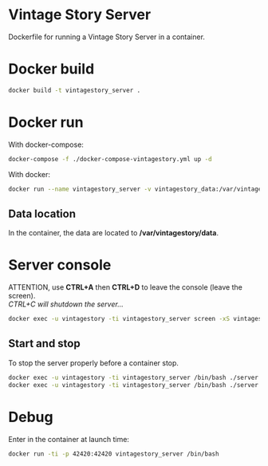 Vintage Story Server
====================

Dockerfile for running a Vintage Story Server in a container.

# Docker build
``` bash
docker build -t vintagestory_server .
```

# Docker run
With docker-compose:
``` bash
docker-compose -f ./docker-compose-vintagestory.yml up -d
```
With docker:
``` bash
docker run --name vintagestory_server -v vintagestory_data:/var/vintagestory/data --restart unless-stopped -d -p 42420:42420 docker.io/library/vintagestory_server
```

## Data location
In the container, the data are located to **/var/vintagestory/data**.

# Server console
ATTENTION, use **CTRL+A** then **CTRL+D** to leave the console (leave the screen).<br/>
*CTRL+C will shutdown the server...*
``` bash
docker exec -u vintagestory -ti vintagestory_server screen -xS vintagestory_server
```
## Start and stop
To stop the server properly before a container stop.
``` bash
docker exec -u vintagestory -ti vintagestory_server /bin/bash ./server.sh stop
docker exec -u vintagestory -ti vintagestory_server /bin/bash ./server.sh start
```

# Debug
Enter in the container at launch time:
``` bash
docker run -ti -p 42420:42420 vintagestory_server /bin/bash
```
